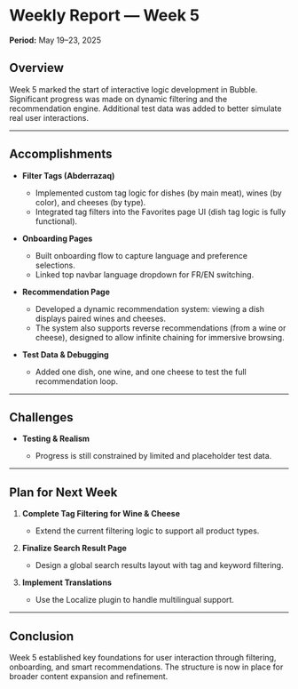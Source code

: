 # **Weekly Report — Week 5**

**Period:** May 19–23, 2025

## **Overview**

Week 5 marked the start of interactive logic development in Bubble. Significant progress was made on dynamic filtering and the recommendation engine. Additional test data was added to better simulate real user interactions.

---

## **Accomplishments**

* **Filter Tags (Abderrazaq)**

  * Implemented custom tag logic for dishes (by main meat), wines (by color), and cheeses (by type).
  * Integrated tag filters into the Favorites page UI (dish tag logic is fully functional).

* **Onboarding Pages**

  * Built onboarding flow to capture language and preference selections.
  * Linked top navbar language dropdown for FR/EN switching.

* **Recommendation Page**

  * Developed a dynamic recommendation system: viewing a dish displays paired wines and cheeses.
  * The system also supports reverse recommendations (from a wine or cheese), designed to allow infinite chaining for immersive browsing.

* **Test Data & Debugging**

  * Added one dish, one wine, and one cheese to test the full recommendation loop.

---

## **Challenges**

* **Testing & Realism**

  * Progress is still constrained by limited and placeholder test data.

---

## **Plan for Next Week**

1. **Complete Tag Filtering for Wine & Cheese**

   * Extend the current filtering logic to support all product types.

2. **Finalize Search Result Page**

   * Design a global search results layout with tag and keyword filtering.

3. **Implement Translations**

   * Use the Localize plugin to handle multilingual support.

---

## **Conclusion**

Week 5 established key foundations for user interaction through filtering, onboarding, and smart recommendations. The structure is now in place for broader content expansion and refinement.
